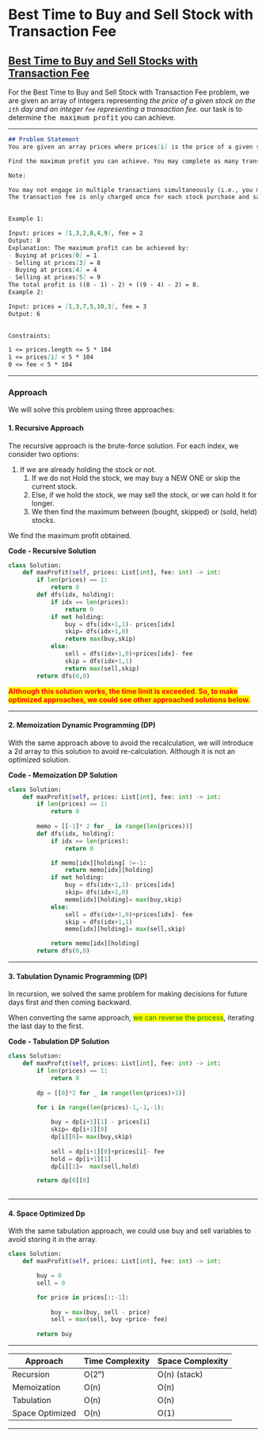 # Best Time to Buy and Sell Stock with Transaction Fee

## [Best Time to Buy and Sell Stocks with Transaction Fee](best-time-to-buy-and-sell-stock-with-transaction-fee.md)

For the Best Time to Buy and Sell Stock with Transaction Fee problem, we are given an array of integers representing _the price of a given stock on the `ith` day and_ _an integer `fee` representing a transaction fee._ our task is to determine <kbd>the maximum profit</kbd> you can achieve.

***

```markdown
## Problem Statement
You are given an array prices where prices[i] is the price of a given stock on the ith day, and an integer fee representing a transaction fee.

Find the maximum profit you can achieve. You may complete as many transactions as you like, but you need to pay the transaction fee for each transaction.

Note:

You may not engage in multiple transactions simultaneously (i.e., you must sell the stock before you buy again).
The transaction fee is only charged once for each stock purchase and sale.
 

Example 1:

Input: prices = [1,3,2,8,4,9], fee = 2
Output: 8
Explanation: The maximum profit can be achieved by:
- Buying at prices[0] = 1
- Selling at prices[3] = 8
- Buying at prices[4] = 4
- Selling at prices[5] = 9
The total profit is ((8 - 1) - 2) + ((9 - 4) - 2) = 8.
Example 2:

Input: prices = [1,3,7,5,10,3], fee = 3
Output: 6
 

Constraints:

1 <= prices.length <= 5 * 104
1 <= prices[i] < 5 * 104
0 <= fee < 5 * 104
```

***

### Approach

We will solve this problem using three approaches:

#### 1. **Recursive Approach**

The recursive approach is the brute-force solution. For each index, we consider two options:

1. If we are already holding the stock or not.
   1. If we do not Hold the stock, we may buy a NEW ONE or skip the current stock.
   2. Else, if we hold the stock, we may sell the stock, or we can hold it for longer.
   3. We then find the maximum between (bought, skipped) or (sold, held) stocks.

We find the maximum profit obtained.

**Code - Recursive Solution**

```python
class Solution:
    def maxProfit(self, prices: List[int], fee: int) -> int:
        if len(prices) == 1:
            return 0
        def dfs(idx, holding):
            if idx == len(prices):
                return 0
            if not holding: 
                buy = dfs(idx+1,1)- prices[idx]
                skip= dfs(idx+1,0)
                return max(buy,skip)
            else:
                sell = dfs(idx+1,0)+prices[idx]- fee
                skip = dfs(idx+1,1)
                return max(sell,skip)
        return dfs(0,0)
```

<mark style="color:red;">**Although this solution works, the time limit is exceeded. So, to make optimized approaches, we could see other approached solutions below.**</mark>&#x20;

***

#### 2. **Memoization Dynamic Programming (DP)**

With the same approach above to avoid the recalculation, we will introduce a 2d array to this solution to avoid re-calculation. Although it is not an optimized solution.

**Code - Memoization DP Solution**

```python
class Solution:
    def maxProfit(self, prices: List[int], fee: int) -> int:
        if len(prices) == 1:
            return 0
        
        memo = [[-1]* 2 for _ in range(len(prices))]
        def dfs(idx, holding):
            if idx == len(prices):
                return 0

            if memo[idx][holding] !=-1:
                return memo[idx][holding]
            if not holding: 
                buy = dfs(idx+1,1)- prices[idx]
                skip= dfs(idx+1,0)
                memo[idx][holding]= max(buy,skip)
            else:
                sell = dfs(idx+1,0)+prices[idx]- fee
                skip = dfs(idx+1,1)
                memo[idx][holding]= max(sell,skip)

            return memo[idx][holding]
        return dfs(0,0)
```

***

#### 3. **Tabulation Dynamic Programming (DP)**

In recursion, we solved the same problem for making decisions for future days first and then coming backward.

When converting the same approach, <mark style="color:green;">we can reverse the process</mark>, iterating the last day to the first.&#x20;

**Code - Tabulation DP Solution**

```python
class Solution:
    def maxProfit(self, prices: List[int], fee: int) -> int:
        if len(prices) == 1:
            return 0
        
        dp = [[0]*2 for _ in range(len(prices)+1)]

        for i in range(len(prices)-1,-1,-1):
            
            buy = dp[i+1][1] - prices[i]
            skip= dp[i+1][0]
            dp[i][0]= max(buy,skip)
            
            sell = dp[i+1][0]+prices[i]- fee
            hold = dp[i+1][1]
            dp[i][1]=  max(sell,hold)

        return dp[0][0]
        
```

***

#### 4. Space Optimized Dp

With the same tabulation approach, we could use buy and sell variables to avoid storing it in the array.&#x20;

```python
class Solution:
    def maxProfit(self, prices: List[int], fee: int) -> int:

        buy = 0  
        sell = 0

        for price in prices[::-1]:
  
            buy = max(buy, sell - price)  
            sell = max(sell, buy +price- fee)  
        
        return buy
```

***

| Approach        | Time Complexity | Space Complexity |
| --------------- | --------------- | ---------------- |
| Recursion       | O(2ⁿ)           | O(n) (stack)     |
| Memoization     | O(n)            | O(n)             |
| Tabulation      | O(n)            | O(n)             |
| Space Optimized | O(n)            | O(1)             |

***
